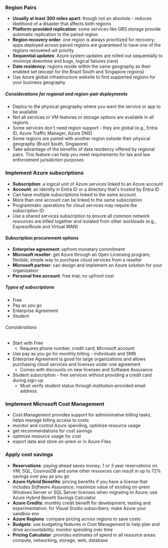 ### Region Pairs
- **Usually at least 300 miles apart**: though not an absolute - reduces likelihood of a disaster that affects both regions
- **Platform-provided replication**: some services like GRS storage provide automatic replication to the paired region
- **Region recovery order**: one region is always prioritized for recovery; apps deployed across paired regions are guaranteed to have one of the regions recovered wit priority
- **Sequential updates**: Azure system updates are rolled out sequentially to minimize downtime and bugs, logical failures (rare)
- **Date residency**: regions reside within the same geography as their enabled set (except for the Brazil South and Singapore regions)
- Use Azure global infrastructure website to find supported regions for your business geography

##### Considerations for regional and region-pair deployments
- Deploy to the physical geography where you want the service or app to be available
- Not all services or VM features or storage options are available in all regions
- Some services don't need region support - they are global (e.g., Entra ID, Azure Traffic Manager, Azure DNS)
- Some regions are paired with another region outside their physical geography (Brazil South, Singapore)
- Take advantage of the benefits of data residency offered by regional pairs. This feature can help you meet requirements for tax and law enforcement jurisdiction purposes

### Implement Azure subscriptions
- **Subscription**: a logical unit of Azure services linked to an Azure account
- **Account**: an identity in Entra ID or a directory that's trusted by Entra ID
- Can have multiple subscriptions linked to the same account
- More than one account can be linked to the same subscription
- Programmatic operations for cloud services may require the subscription ID
- Use a shared services subscription to ensure all common network resources are billed together and isolated from other workloads (e.g., ExpressRoute and Virtual WAN)

#### Subscription procurement options
- **Enterprise agreement**: upfront monetary commitment
- **Microsoft reseller**: get Azure through an Open Licensing program; flexible, simple way to purchase cloud services from a reseller
- **Microsoft partner**: can design and implement an Azure solution for your organization
- **Personal free account**: free trial; no upfront cost

##### Types of subscriptions
- Free
- Pay as you go
- Enterprise Agreement
- Student
###### Considerations
- Start with Free
	- Requires phone number, credit card, Microsoft account
- Use pay as you go for monthly billing - individuals and SMB
- Enterprise Agreement is good for large organizations and allows purchasing cloud services and licenses under one agreement
	- Comes with discounts on new licenses and Software Assurance
- Student subscription - free services without providing a credit card during sign-up
	- Must verify student status through institution-provided email address

### Implement Microsoft Cost Management
- Cost Management provides support for administrative billing tasks, helps manage billing access to costs
- monitor and control Azure spending, optimize resource usage
- get recommendations for cost savings
- optimize resource usage for cost
- export data and store on-prem or in Azure Files

### Apply cost savings
- **Reservations**: paying ahead saves money; 1 or 3 year reservations on VM, SQL, CosmosDB and some other resources can result in up to 72% savings over pay as you go
- **Azure Hybrid Benefits**: pricing benefits if you have a license that includes *Software Assurance*; maximize value of existing on-prem Windows Server or SQL Server licenses when migrating to Azure; use Azure Hybrid Benefit Savings Calculator
- **Azure Credits**: monthly credit beneift for development, testing and experimentation; for Visual Studio subscribers; make Azure your sandbox env
- **Azure Regions**: compare pricing across regions to save costs
- **Budgets**: use budgeting features in Cost Management to help plan and drive accountability; monitor spending over time
- **Pricing Calculator**: provides estimates of spend in all resource areas: compute, networking, storage, web, database